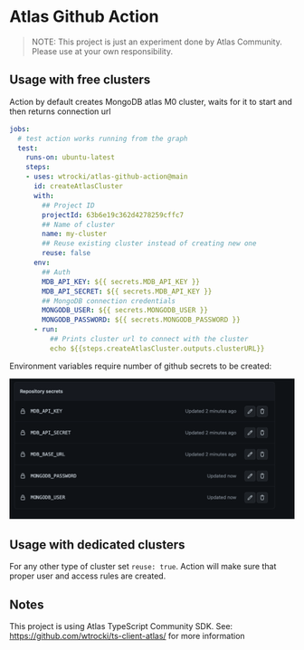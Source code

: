 # Atlas Github Action

> NOTE: This project is just an experiment done by Atlas Community. 
Please use at your own responsibility.

## Usage with free clusters

Action by default creates MongoDB atlas M0 cluster, waits for it to start and then returns connection url


```yaml
jobs:
  # test action works running from the graph
  test:
    runs-on: ubuntu-latest
    steps:
    - uses: wtrocki/atlas-github-action@main
      id: createAtlasCluster
      with:
        ## Project ID
        projectId: 63b6e19c362d4278259cffc7
        ## Name of cluster
        name: my-cluster
        ## Reuse existing cluster instead of creating new one
        reuse: false
      env:
        ## Auth
        MDB_API_KEY: ${{ secrets.MDB_API_KEY }}
        MDB_API_SECRET: ${{ secrets.MDB_API_KEY }}
        ## MongoDB connection credentials
        MONGODB_USER: ${{ secrets.MONGODB_USER }}
        MONGODB_PASSWORD: ${{ secrets.MONGODB_PASSWORD }}
      - run: 
          ## Prints cluster url to connect with the cluster
          echo ${{steps.createAtlasCluster.outputs.clusterURL}}
```

Environment variables require number of github secrets to be created:

![./resources/secrets.png](./resources/secrets.png)

## Usage with dedicated clusters

For any other type of cluster set `reuse: true`. Action will make sure that proper user and access rules are created. 
 
## Notes

This project is using Atlas TypeScript Community SDK.
See: https://github.com/wtrocki/ts-client-atlas/ for more information

